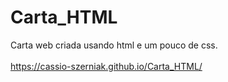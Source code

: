 # Carta_HTML

 Carta web criada usando html e um pouco de css. <br><br>
https://cassio-szerniak.github.io/Carta_HTML/
